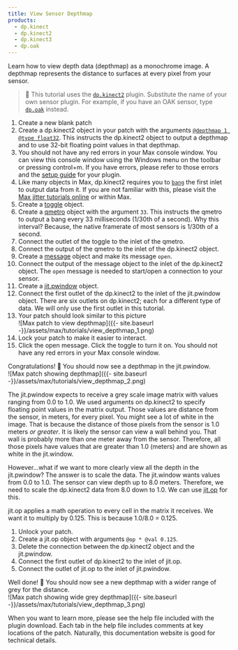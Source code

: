 ```yaml
---
title: View Sensor Depthmap
products:
  - dp.kinect
  - dp.kinect2
  - dp.kinect3
  - dp.oak
---
```


Learn how to view depth data (depthmap) as a monochrome image.
A depthmap represents the distance to surfaces at every pixel from your sensor.

> 📝 This tutorial uses the [`dp.kinect2`](../dp.kinect2.md) plugin. Substitute the
> name of your own sensor plugin. For example, if you have an OAK sensor,
> type [`dp.oak`](../dp.oak.md) instead.

1. Create a new blank patch
2. Create a dp.kinect2 object in your patch with the arguments
   [`@depthmap 1 @type float32`](../attributes/depthmap.md).
   This instructs the dp.kinect2 object to output a depthmap and to use 32-bit floating point
   values in that depthmap.
3. You should not have any red errors in your Max console window. You can view this console window
   using the Windows menu on the toolbar or pressing control+m. If you have errors, please refer
   to those errors and the [setup guide](../dp.kinect2.md#setup) for your plugin.
4. Like many objects in Max, dp.kinect2 requires you to [`bang`](../methods/bang.md) the first
   inlet to output data from it. If you are not familiar with this, please visit the
   [Max jitter tutorials online](https://docs.cycling74.com/max7/tutorials/jitindex) or within Max.
5. Create a [toggle](https://docs.cycling74.com/max7/refpages/toggle) object.
6. Create a [qmetro](https://docs.cycling74.com/max7/refpages/qmetro) object with the argument `33`.
   This instructs the qmetro to output a bang
   every 33 milliseconds (1/30th of a second). Why this interval? Because, the native framerate
   of most sensors is 1/30th of a second.
7. Connect the outlet of the toggle to the inlet of the qmetro.
8. Connect the output of the qmetro to the inlet of the dp.kinect2 object.
9. Create a [message](https://docs.cycling74.com/max7/refpages/message) object and make its message `open`.
10. Connect the output of the message object to the inlet of the dp.kinect2 object. The `open`
    message is needed to start/open a connection to your sensor.
11. Create a [jit.pwindow](https://docs.cycling74.com/max7/refpages/jit.pwindow) object.
12. Connect the first outlet of the dp.kinect2 to the inlet of the jit.pwindow object.
    There are six outlets on dp.kinect2; each for a different type of data. We will only use
    the first outlet in this tutorial.
13. Your patch should look similar to this picture  
    ![Max patch to view depthmap]({{- site.baseurl -}}/assets/max/tutorials/view_depthmap_1.png)
14. Lock your patch to make it easier to interact.
15. Click the open message. Click the toggle to turn it on. You should not have any red
    errors in your Max console window.

Congratulations! 🎉 You should now see a depthmap in the jit.pwindow.  
![Max patch showing depthmap]({{- site.baseurl -}}/assets/max/tutorials/view_depthmap_2.png)

The jit.pwindow expects to receive a grey scale image matrix with values ranging
from 0.0 to 1.0. We used arguments on dp.kinect2 to specify floating point values in the
matrix output. Those values are distance from the sensor, in meters, for every pixel.
You might see a lot of white in the image. That is because the distance of those pixels
from the sensor is 1.0 meters *or greater*. It is likely the sensor can view a wall
behind you. That wall is probably more than one meter away from the sensor. Therefore,
all those pixels have values that are greater than 1.0 (meters) and are shown
as white in the jit.window. 

However...what if we want to more clearly view all the depth in the jit.pwindow?
The answer is to scale the data. The jit.window wants values from 0.0 to 1.0.
The sensor can view depth up to 8.0 meters. Therefore, we need to scale the dp.kinect2
data from 8.0 down to 1.0. We can use [jit.op](https://docs.cycling74.com/max7/refpages/jit.op) for this.

jit.op applies a math operation to every cell in the matrix it receives.
We want it to multiply by 0.125. This is because 1.0/8.0 = 0.125.

1. Unlock your patch.
2. Create a jit.op object with arguments `@op * @val 0.125`.
3. Delete the connection between the dp.kinect2 object and the jit.pwindow.
4. Connect the first outlet of dp.kinect2 to the inlet of jit.op.
5. Connect the outlet of jit.op to the inlet of jit.pwindow.

Well done! 🙂 You should now see a new depthmap with a wider range of grey for the distance.  
![Max patch showing wide grey depthmap]({{- site.baseurl -}}/assets/max/tutorials/view_depthmap_3.png)

When you want to learn more, please see the help file included with the plugin download.
Each tab in the help file includes comments at key locations of the patch.
Naturally, this documentation website is good for technical details.
